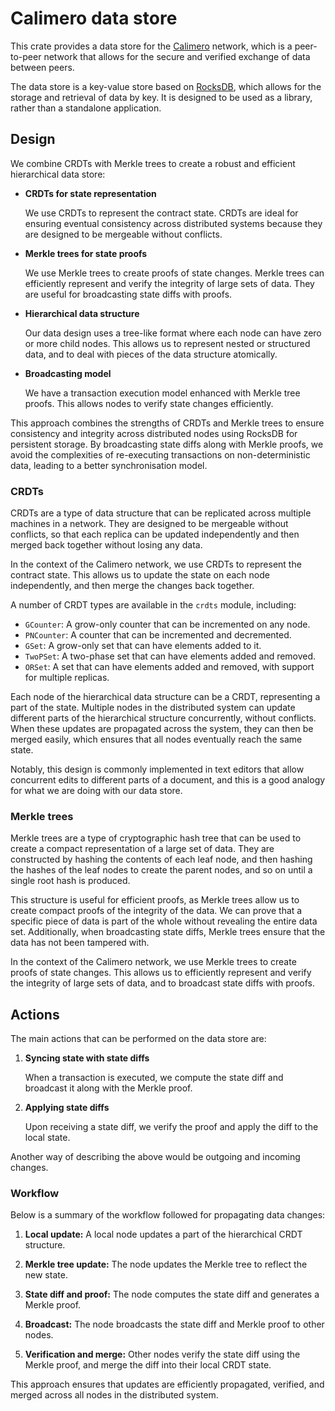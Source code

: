 # Calimero data store

[Calimero]: https://calimero.network/
[RocksDB]: https://rocksdb.org/

This crate provides a data store for the [Calimero][] network, which is a
peer-to-peer network that allows for the secure and verified exchange of data
between peers.

The data store is a key-value store based on [RocksDB][], which allows for the
storage and retrieval of data by key. It is designed to be used as a library,
rather than a standalone application.

## Design

We combine CRDTs with Merkle trees to create a robust and efficient hierarchical
data store:

  - **CRDTs for state representation**

    We use CRDTs to represent the contract state. CRDTs are ideal for ensuring
    eventual consistency across distributed systems because they are designed to
    be mergeable without conflicts.

  - **Merkle trees for state proofs**

    We use Merkle trees to create proofs of state changes. Merkle trees can
    efficiently represent and verify the integrity of large sets of data. They
    are useful for broadcasting state diffs with proofs.

  - **Hierarchical data structure**

    Our data design uses a tree-like format where each node can have zero or
    more child nodes. This allows us to represent nested or structured data, and
    to deal with pieces of the data structure atomically.

  - **Broadcasting model**

    We have a transaction execution model enhanced with Merkle tree proofs. This
    allows nodes to verify state changes efficiently.

This approach combines the strengths of CRDTs and Merkle trees to ensure
consistency and integrity across distributed nodes using RocksDB for persistent
storage. By broadcasting state diffs along with Merkle proofs, we avoid the
complexities of re-executing transactions on non-deterministic data, leading to
a better synchronisation model.

### CRDTs

CRDTs are a type of data structure that can be replicated across multiple
machines in a network. They are designed to be mergeable without conflicts, so
that each replica can be updated independently and then merged back together
without losing any data.

In the context of the Calimero network, we use CRDTs to represent the contract
state. This allows us to update the state on each node independently, and then
merge the changes back together.

A number of CRDT types are available in the `crdts` module, including:

  - `GCounter`:  A grow-only counter that can be incremented on any node.
  - `PNCounter`: A counter that can be incremented and decremented.
  - `GSet`:      A grow-only set that can have elements added to it.
  - `TwoPSet`:   A two-phase set that can have elements added and removed.
  - `ORSet`:     A set that can have elements added and removed, with support
                 for multiple replicas.

Each node of the hierarchical data structure can be a CRDT, representing a part
of the state. Multiple nodes in the distributed system can update different
parts of the hierarchical structure concurrently, without conflicts. When these
updates are propagated across the system, they can then be merged easily, which
ensures that all nodes eventually reach the same state.

Notably, this design is commonly implemented in text editors that allow
concurrent edits to different parts of a document, and this is a good analogy
for what we are doing with our data store.

### Merkle trees

Merkle trees are a type of cryptographic hash tree that can be used to create a
compact representation of a large set of data. They are constructed by hashing
the contents of each leaf node, and then hashing the hashes of the leaf nodes to
create the parent nodes, and so on until a single root hash is produced.

This structure is useful for efficient proofs, as Merkle trees allow us to
create compact proofs of the integrity of the data. We can prove that a
specific piece of data is part of the whole without revealing the entire data
set. Additionally, when broadcasting state diffs, Merkle trees ensure that the
data has not been tampered with.

In the context of the Calimero network, we use Merkle trees to create proofs of
state changes. This allows us to efficiently represent and verify the integrity
of large sets of data, and to broadcast state diffs with proofs.

## Actions

The main actions that can be performed on the data store are:

  1. **Syncing state with state diffs**
     
     When a transaction is executed, we compute the state diff and broadcast it
     along with the Merkle proof.

  2. **Applying state diffs**
     
     Upon receiving a state diff, we verify the proof and apply the diff to the
     local state.

Another way of describing the above would be outgoing and incoming changes.

### Workflow

Below is a summary of the workflow followed for propagating data changes:

  1. **Local update:** A local node updates a part of the hierarchical CRDT
     structure.

  2. **Merkle tree update:** The node updates the Merkle tree to reflect the new
     state.

  3. **State diff and proof:** The node computes the state diff and generates a
     Merkle proof.

  4. **Broadcast:** The node broadcasts the state diff and Merkle proof to other
     nodes.

  5. **Verification and merge:** Other nodes verify the state diff using the
     Merkle proof, and merge the diff into their local CRDT state.

This approach ensures that updates are efficiently propagated, verified, and
merged across all nodes in the distributed system.
